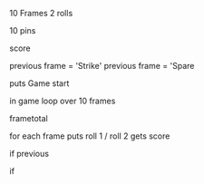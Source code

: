 10 Frames
2 rolls


10 pins

score

previous frame = 'Strike'
previous frame = 'Spare


puts Game start

in game loop over 10 frames

frametotal

for each frame puts roll 1 / roll 2 gets score

if previous 

if 

